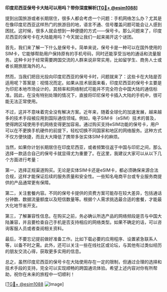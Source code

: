 **印度尼西亚保号卡大陆可以用吗？带你深度解析[[TG💪+ @esim1088](https://t.me/s/esim1088)]**

提到出国旅游或者长期居住，很多人都会考虑一个问题：手机网络怎么办？尤其是在像印度尼西亚这样热门的旅游目的地，语言不通、信号覆盖问题可能会让人感到困扰。这时候，很多人就会想到一种便捷的方式——保号卡。那么问题来了，印度尼西亚的保号卡在大陆能用吗？今天就让我们一起来揭开这个谜团。

首先，我们来了解一下什么是保号卡。简单来说，保号卡是一种可以在国外使用的SIM卡，它能够帮助用户保持原有的手机号码，同时还能享受当地的通话和流量服务。这种卡对于经常需要跨国交流的人群来说非常实用，比如留学生、商务人士或者长期旅居海外的人。

然而，当我们把目光投向印度尼西亚的保号卡时，问题就来了：这些卡在大陆是否适用呢？答案是：视情况而定。如果从技术层面来看，印度尼西亚的保号卡主要是为印尼本地市场设计的，其频率和网络制式可能并不完全符合中国大陆的通信标准。因此，在没有特别处理的情况下，直接将印尼保号卡插入大陆的手机中，很可能无法正常使用。

不过，这并不意味着完全没有解决方案。近年来，随着全球化的加速发展，越来越多的技术手段被应用到国际通信领域。例如，电子SIM卡（eSIM）技术的普及，使得跨区域使用手机网络变得更加容易。通过购买支持eSIM功能的保号卡，用户可以在不更换手机硬件的前提下，轻松切换不同国家和地区的网络服务。这种方式不仅方便快捷，而且大大降低了携带多张实体SIM卡的麻烦。

当然，如果你计划长期居住在印度尼西亚，或者频繁往返于中国与印尼之间，那么选择一款适合自己的保号卡就显得尤为重要了。在这里，我建议大家可以从以下几个方面进行考量：

第一，选择正规渠道购买。无论是实体SIM卡还是eSIM卡，都必须确保来源合法合规，这样才能保证后续的服务质量和安全性。一些知名电商平台或专业服务商提供的产品通常更有保障。

第二，关注套餐内容。不同的保号卡提供的资费方案可能存在较大差异，包括通话分钟数、数据流量额度以及短信数量等。根据个人需求挑选最合适的套餐，才能最大化地节省开支。

第三，了解兼容性信息。在购买之前，务必确认所选产品的网络频段是否与中国大陆兼容，并且要检查自己手机是否支持相应的网络类型。如果不确定的话，可以咨询客服人员或者查阅相关资料。

最后，不要忘记提前做好准备工作。比如下载必要的应用程序、设置紧急联系人等，以备不时之需。此外，还可以关注一些在线社区或论坛，与其他有过类似经历的朋友交流心得，获取更多实用的信息。

总之，虽然印度尼西亚的保号卡在大陆使用存在一定的限制，但通过合理的选择和技术手段的支持，完全可以实现顺畅的跨国通讯体验。希望上述内容对你有所帮助，祝你在未来的旅程中一切顺利！

[[TG💪+ @esim1088](https://t.me/s/esim1088) ![Image](https://i.postimg.cc/4NQfJmqS/Snipaste-2025-05-13-00-14-12.png)]